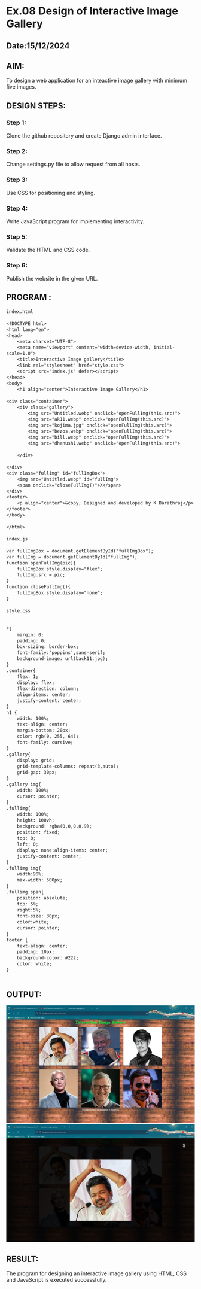 # Ex.08 Design of Interactive Image Gallery
## Date:15/12/2024

## AIM:
To design a web application for an inteactive image gallery with minimum five images.

## DESIGN STEPS:

### Step 1:
Clone the github repository and create Django admin interface.

### Step 2:
Change settings.py file to allow request from all hosts.

### Step 3:
Use CSS for positioning and styling.

### Step 4:
Write JavaScript program for implementing interactivity.

### Step 5:
Validate the HTML and CSS code.

### Step 6:
Publish the website in the given URL.

## PROGRAM :
```
index.html

<!DOCTYPE html>
<html lang="en">
<head>
    <meta charset="UTF-8">
    <meta name="viewport" content="width=device-width, initial-scale=1.0">
    <title>Interactive Image gallery</title>
    <link rel="stylesheet" href="style.css">
    <script src="index.js" defer></script>
</head>
<body>
    <h1 align="center">Interactive Image Gallery</h1>
 
<div class="container">
    <div class="gallery">
        <img src="Untitled.webp" onclick="openFullImg(this.src)">
        <img src="ak11.webp" onclick="openFullImg(this.src)">
        <img src="kojima.jpg" onclick="openFullImg(this.src)">
        <img src="bezos.webp" onclick="openFullImg(this.src)">
        <img src="bill.webp" onclick="openFullImg(this.src)">
        <img src="dhanush1.webp" onclick="openFullImg(this.src)">
        
    </div>

</div>
<div class="fullimg" id="fullImgBox">
    <img src="Untitled.webp" id="fullImg">
    <span onclick="closeFullImg()">X</span>
</div>  
<footer>
    <p align="center">&copy; Designed and developed by K Barathraj</p>
</footer>
</body>

</html>

index.js

var fullImgBox = document.getElementById("fullImgBox");
var fullImg = document.getElementById("fullImg");
function openFullImg(pic){
    fullImgBox.style.display="flex";
    fullImg.src = pic;
}
function closeFullImg(){
    fullImgBox.style.display="none";
}

style.css


*{
    margin: 0;
    padding: 0;
    box-sizing: border-box;
    font-family:'poppins',sans-serif;
    background-image: url(back11.jpg);
}
.container{
    flex: 1; 
    display: flex;
    flex-direction: column;
    align-items: center; 
    justify-content: center; 
}
h1 {
    width: 100%;
    text-align: center;
    margin-bottom: 20px;
    color: rgb(0, 255, 64);
    font-family: cursive;
}
.gallery{
    display: grid;
    grid-template-columns: repeat(3,auto);
    grid-gap: 30px;
}
.gallery img{
    width: 100%;
    cursor: pointer;
}
.fullimg{
    width: 100%;
    height: 100vh;
    background: rgba(0,0,0,0.9);
    position: fixed;
    top: 0;
    left: 0;
    display: none;align-items: center;
    justify-content: center;
}
.fullimg img{
    width:90%;
    max-width: 500px;
}
.fullimg span{
    position: absolute;
    top: 5%;
    right:5%;
    font-size: 30px;
    color:white;
    cursor: pointer;
}
footer {
    text-align: center;
    padding: 10px;
    background-color: #222; 
    color: white;
}


```
## OUTPUT:
![alt text](image-1.png)
![alt text](image.png)
## RESULT:
The program for designing an interactive image gallery using HTML, CSS and JavaScript is executed successfully.
